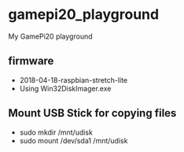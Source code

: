 # gamepi20_playground
My GamePi20 playground

## firmware  
* 2018-04-18-raspbian-stretch-lite  
* Using Win32DiskImager.exe  

## Mount USB Stick for copying files       
* sudo mkdir /mnt/udisk  
* sudo mount /dev/sda1 /mnt/udisk  

## 